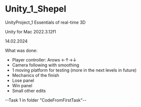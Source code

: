 # Unity_1_Shepel

UnityProject_1
Essentials of real-time 3D

Unity for Mac 2022.3.12f1

14.02.2024

What was done:

- Player controller: Arows ←↑→↓
- Camera following with smoothing
- 1 moving platform for testing (more in the next levels in future)
- Mechanics of the finish
- Lose panel 
- Win panel
- Small other edits

--Task 1 in folder "CodeFromFirstTask"--